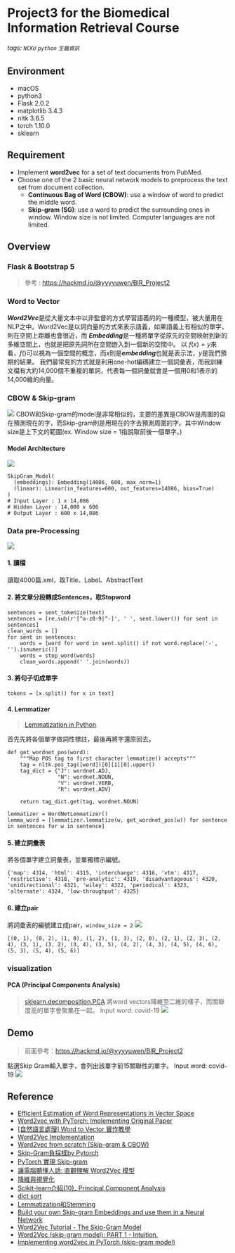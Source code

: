 # Project3 for the Biomedical Information Retrieval Course
###### tags: `NCKU` `python` `生醫資訊`

## Environment
* macOS
* python3 
* Flask 2.0.2
* matplotlib 3.4.3
* nltk 3.6.5
* torch 1.10.0
* sklearn

## Requirement
* Implement **word2vec** for a set of text documents from PubMed.
* Choose one of the 2 basic neural network models to preprocess the text set from document collection.
    * **Continuous Bag of Word (CBOW)**: use a window of word to predict the middle word.
    * **Skip-gram (SG)**: use a word to predict the surrounding ones in window. Window size is not limited. Computer languages are not limited.

## Overview

### Flask & Bootstrap 5
> 參考 : https://hackmd.io/@yyyyuwen/BIR_Project2

### Word to Vector
***Word2Vec***是從大量文本中以非監督的方式學習語義的的一種模型，被大量用在NLP之中。Word2Vec是以詞向量的方式來表示語義，如果語義上有相似的單字，則在空間上距離也會很近，而 ***Embedding***是一種將單字從原先的空間映射到新的多維空間上，也就是把原先詞所在空間嵌入到一個新的空間中。
以 $f(x) = y$來看，$f()$可以視為一個空間的概念，而$x$則是***embedding***也就是表示法，$y$是我們預期的結果。
我們最常見的方式就是利用one-hot編碼建立一個詞彙表，而我訓練文檔有大約14,000個不重複的單詞，代表每一個詞彙就會是一個用0和1表示的14,000維的向量。

### CBOW & Skip-gram
![](https://i.imgur.com/q3Zh8uw.png)
CBOW和Skip-gram的model是非常相似的，主要的差異是CBOW是周圍的自在預測現在的字，而Skip-gram則是用現在的字去預測周圍的字。其中Window size是上下文的範圍(ex. Window size = 1指說取前後一個單字。)

#### Model Architecture
![](https://i.imgur.com/ecAh8Tk.png)

```python=
SkipGram_Model(
  (embeddings): Embedding(14086, 600, max_norm=1)
  (linear): Linear(in_features=600, out_features=14086, bias=True)
)
# Input Layer : 1 x 14,086
# Hidden Layer : 14,000 x 600
# Output Layer : 600 x 14,086
```

### Data pre-Processing

![](https://i.imgur.com/kFBehQA.png)

#### 1. **讀檔**
讀取4000篇.xml，取Title、Label、AbstractText
#### 2. **將文章分段轉成Sentences，取Stopword**

```python=
sentences = sent_tokenize(text)
sentences = [re.sub(r'[^a-z0-9|^-]', ' ', sent.lower()) for sent in sentences]
clean_words = []
for sent in sentences:
    words = [word for word in sent.split() if not word.replace('-', '').isnumeric()]
    words = stop_word(words)
    clean_words.append(' '.join(words))
```
#### 3. **將句子切成單字**
```python=
tokens = [x.split() for x in text]
```
#### 4. **Lemmatizer**
> [Lemmatization in Python](https://www.machinelearningplus.com/nlp/lemmatization-examples-python/) 

首先先將各個單字做詞性標註，最後再將字還原回去。
```python=
def get_wordnet_pos(word):
    """Map POS tag to first character lemmatize() accepts"""
    tag = nltk.pos_tag([word])[0][1][0].upper()
    tag_dict = {"J": wordnet.ADJ,
                "N": wordnet.NOUN,
                "V": wordnet.VERB,
                "R": wordnet.ADV}

    return tag_dict.get(tag, wordnet.NOUN)

lemmatizer = WordNetLemmatizer()
lemma_word = [lemmatizer.lemmatize(w, get_wordnet_pos(w)) for sentence in sentences for w in sentence]
```

#### 5. **建立詞彙表**
將各個單字建立詞彙表，並單獨標示編號。
```
{'map': 4314, 'html': 4315, 'interchange': 4316, 'vtm': 4317, 'restrictive': 4318, 'pre-analytic': 4319, 'disadvantageous': 4320, 'unidirectional': 4321, 'wiley': 4322, 'periodical': 4323, 'alternate': 4324, 'low-throughput': 4325}
```

#### 6. **建立pair**
將詞彙表的編號建立成pair，`window_size = 2`
![](https://i.imgur.com/YuPEzgo.png)

```
[(0, 1), (0, 2), (1, 0), (1, 2), (1, 3), (2, 0), (2, 1), (2, 3), (2, 4), (3, 1), (3, 2), (3, 4), (3, 5), (4, 2), (4, 3), (4, 5), (4, 6), (5, 3), (5, 4), (5, 6)]
```
### visualization
#### PCA (Principal Components Analysis) 
> [sklearn.decomposition.PCA](https://scikit-learn.org/stable/modules/generated/sklearn.decomposition.PCA.html)
將word vectors降維至二維的樣子，而關聯度高的單字會聚集在一起。
Input word: covid-19
![](https://i.imgur.com/A7wdB2H.png)



## Demo
> 前面參考：https://hackmd.io/@yyyyuwen/BIR_Project2

點選Skip Gram輸入單字，會列出該單字前15關聯性的單字。
Input word: covid-19
![](https://i.imgur.com/ecTEx7d.png)


## Reference
* [Efficient Estimation of Word Representations in Vector Space](https://arxiv.org/pdf/1301.3781.pdf)
* [Word2vec with PyTorch: Implementing Original Paper](https://notrocketscience.blog/word2vec-with-pytorch-implementing-original-paper/)
* [[自然語言處理] Word to Vector 實作教學](https://medium.com/royes-researchcraft/自然語言處理-2-word-to-vector-實作教學-實作篇-e2c1be2346fc)
* [Word2Vec Implementation](https://towardsdatascience.com/a-word2vec-implementation-using-numpy-and-python-d256cf0e5f28)
* [Word2vec from scratch (Skip-gram & CBOW)](https://medium.com/@pocheng0118/word2vec-from-scratch-skip-gram-cbow-98fd17385945)
* [Skip-Gram負採樣by Pytorch](https://zhuanlan.zhihu.com/p/105955900)
* [PyTorch 實現 Skip-gram](https://zhuanlan.zhihu.com/p/275899732)
* [讓電腦聽懂人話: 直觀理解 Word2Vec 模型](https://tengyuanchang.medium.com/讓電腦聽懂人話-理解-nlp-重要技術-word2vec-的-skip-gram-模型-73d0239ad698)
* [降維與視覺化](https://ithelp.ithome.com.tw/articles/10243725)
* [Scikit-learn介紹(10)_ Principal Component Analysis](https://ithelp.ithome.com.tw/articles/10206243)
* [dict sort](https://ithelp.ithome.com.tw/articles/10222946)
* [Lemmatization和Stemming](https://ithelp.ithome.com.tw/m/articles/10214221)
* [Build your own Skip-gram Embeddings and use them in a Neural Network](https://blog.cambridgespark.com/tutorial-build-your-own-embedding-and-use-it-in-a-neural-network-e9cde4a81296)
* [Word2Vec Tutorial - The Skip-Gram Model](http://mccormickml.com/2016/04/19/word2vec-tutorial-the-skip-gram-model/)
* [Word2Vec (skip-gram model): PART 1 - Intuition.](https://towardsdatascience.com/word2vec-skip-gram-model-part-1-intuition-78614e4d6e0b)
* [Implementing word2vec in PyTorch (skip-gram model)](https://towardsdatascience.com/implementing-word2vec-in-pytorch-skip-gram-model-e6bae040d2fb)